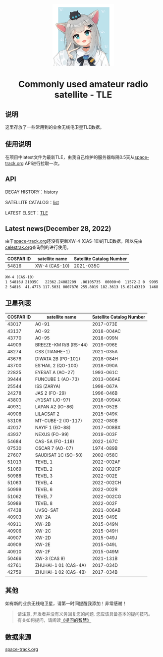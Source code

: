 <p align="center">
    <img src="https://raw.githubusercontent.com/zrmzrm/Commonly-used-amateur-radio-satellites-TLE/img-patch-1/1210501310_6ed4e5ccfb396b0fff757517d24cdd65.jpg" width="200" height="200">
</p>

<div align="center">

# Commonly used amateur radio satellite - TLE

</div>

## 说明
这里存放了一些常用到的业余无线电卫星TLE数据。

## 使用说明
在项目中latest文件为最新TLE，由我自己维护的服务器每隔0.5天从[space-track.org](https://www.space-track.org/) API进行拉取一次。

## API
DECAY HISTORY：[history](https://www.space-track.org/basicspacedata/query/class/gp/ORDERBY/EPOCH%20desc/favorites/amateur%20radio%20ephemeris/format/3le/emptyresult/show)

SATELLITE CATALOG：[list](https://www.space-track.org/basicspacedata/query/class/gp/ORDERBY/EPOCH%20desc/favorites/amateur%20radio%20ephemeris/format/3le/emptyresult/show)

LATEST ELSET：[TLE](https://www.space-track.org/basicspacedata/query/class/gp/ORDERBY/EPOCH%20desc/favorites/amateur%20radio%20ephemeris/format/3le/emptyresult/show)

## Latest news(December 28, 2022)
由于[space-track.org](https://www.space-track.org/)还没有更新XW-4 (CAS-10)的TLE数据，所以先由[celestrak.org](https://celestrak.org/NORAD/elements/gp.php?CATNR=54816)查询到的进行使用。

| COSPAR ID | satellite name | Satellite Catalog Number |
| --------- | -------------- | ------------------------ |
| 54816     | XW-4 (CAS-10)  | 2021-035C                |

    XW-4 (CAS-10)
    1 54816U 21035C   22362.24082209  .00105735  00000+0  11572-2 0  9995
    2 54816  41.4773 117.5031 0007876 255.8019 182.3613 15.62143319  1468

## 卫星列表

| COSPAR ID | satellite name        | Satellite Catalog Number |
| --------- | --------------------- | ------------------------ |
| 43017     | AO-91                 | 2017-073E                |
| 43137     | AO-92                 | 2018-004AC               |
| 43770     | AO-95                 | 2018-099N                |
| 44909     | BREEZE-KM R/B (RS-44) | 2019-096E                |
| 48274     | CSS (TIANHE-1)        | 2021-035A                |
| 43678     | DIWATA 2B (PO-101)    | 2018-084H                |
| 43700     | ES'HAIL 2 (QO-100)    | 2018-090A                |
| 22825     | EYESAT A (AO-27)      | 1993-061C                |
| 39444     | FUNCUBE 1 (AO-73)     | 2013-066AE               |
| 25544     | ISS (ZARYA)           | 1998-067A                |
| 24278     | JAS 2 (FO-29)         | 1996-046B                |
| 43803     | JY1SAT (JO-97)        | 2018-099AX               |
| 40931     | LAPAN A2 (IO-86)      | 2015-052B                |
| 40908     | LILACSAT 2            | 2015-049K                |
| 53106     | MT-CUBE-2 (IO-117)    | 2022-080B                |
| 42017     | NAYIF 1 (EO-88)       | 2017-008BX               |
| 43937     | NEXUS (FO-99)         | 2019-003F                |
| 54684     | CAS-5A (FO-118)       | 2022-167C                |
| 07530     | OSCAR 7 (AO-07)       | 1974-089B                |
| 27607     | SAUDISAT 1C (SO-50)   | 2002-058C                |
| 51013     | TEVEL 1               | 2022-002AF               |
| 51069     | TEVEL 2               | 2022-002CP               |
| 50988     | TEVEL 3               | 2022-002E                |
| 51063     | TEVEL 4               | 2022-002CH               |
| 50999     | TEVEL 6               | 2022-002R                |
| 51062     | TEVEL 7               | 2022-002CG               |
| 50989     | TEVEL 8               | 2022-002F                |
| 47438     | UVSQ-SAT              | 2021-006AB               |
| 40903     | XW-2A                 | 2015-049E                |
| 40911     | XW-2B                 | 2015-049N                |
| 40906     | XW-2C                 | 2015-049H                |
| 40907     | XW-2D                 | 2015-049J                |
| 40909     | XW-2E                 | 2015-049L                |
| 40910     | XW-2F                 | 2015-049M                |
| 50466     | XW-3 (CAS 9)          | 2021-131B                |
| 42761     | ZHUHAI-1 01 (CAS-4A)  | 2017-034D                |
| 42759     | ZHUHAI-1 02 (CAS-4B)  | 2017-034B                |


## 其他
如有新的业余无线电卫星，请第一时间提醒我添加！非常感谢！

> 请注意, 开发者并没有义务回复您的问题. 您应该具备基本的提问技巧。  
> 有关如何提问，请阅读[《提问的智慧》](https://github.com/ryanhanwu/How-To-Ask-Questions-The-Smart-Way/blob/main/README-zh_CN.md)

## 数据来源
[space-track.org](https://www.space-track.org/)
